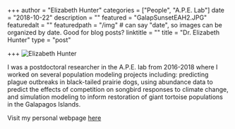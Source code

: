 +++
author = "Elizabeth Hunter"
categories = ["People", "A.P.E. Lab"]
date = "2018-10-22"
description = ""
featured = "GalapSunsetEAH2.JPG"
featuredalt = ""
featuredpath = "/img"  # can say "date", so images can be organized by date. Good for blog posts?
linktitle = ""
title = "Dr. Elizabeth Hunter"
type = "post"

+++
![Elizabeth Hunter](/img/EAHwithrabbit2.jpg)

I was a postdoctoral researcher in the A.P.E. lab from 2016-2018 where I worked on several population modeling projects including: predicting plague outbreaks in black-tailed prairie dogs, using abundance data to predict the effects of competition on songbird responses to climate change, and simulation modeling to inform restoration of giant tortoise populations in the Galapagos Islands.

Visit my personal webpage [here](http://elizabethhunter.weebly.com/)
